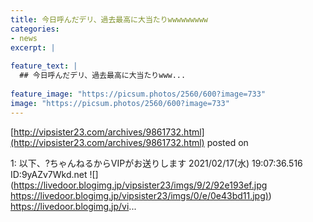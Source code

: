 ```yaml
---
title: 今日呼んだデリ、過去最高に大当たりwwwwwwwww
categories:
- news
excerpt: |
  
feature_text: |
  ## 今日呼んだデリ、過去最高に大当たりwww...
  
feature_image: "https://picsum.photos/2560/600?image=733"
image: "https://picsum.photos/2560/600?image=733"
---
```


[http://vipsister23.com/archives/9861732.html](http://vipsister23.com/archives/9861732.html)
posted on 

<!--more-->

1: 以下、?ちゃんねるからVIPがお送りします 2021/02/17(水) 19:07:36.516 ID:9yAZv7Wkd.net ![](https://livedoor.blogimg.jp/vipsister23/imgs/9/2/92e193ef.jpg [https://livedoor.blogimg.jp/vipsister23/imgs/0/e/0e43bd11.jpg)](https://livedoor.blogimg.jp/vipsister23/imgs/0/e/0e43bd11.jpg)) https://livedoor.blogimg.jp/vi...

